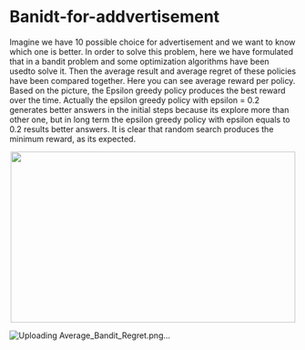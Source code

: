 # Banidt-for-addvertisement
Imagine we have 10 possible choice for advertisement and we want to know which one is better. In order to solve this problem, here we have formulated that in a bandit problem and some optimization algorithms have been usedto solve it. Then the average result and average regret of these policies have been compared together.
Here you can see average reward per policy. Based on the picture, the Epsilon greedy policy produces the best reward over the time. Actually the epsilon greedy policy with epsilon = 0.2 generates better answers in the initial steps because its explore more than other one, but in long term the epsilon greedy policy with epsilon equals to 0.2 results better answers. It is clear that random search produces the minimum reward, as its expected.

<p align = "center">
<img src= "https://user-images.githubusercontent.com/32601295/218442460-b0ff9531-880b-49bf-a739-11a660bfbb3e.png" width = "500" height = "300" >
</p>


![Uploading Average_Bandit_Regret.png…]()

